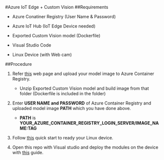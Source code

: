 #Azure IoT Edge + Custom Vision
##Requirements
- Azure Conatiner Registry (User Name & Password)

- Azure IoT Hub (IoT Edge Device needed)

- Exported Custom Vision model (Dockerfile)

- Visual Studio Code

- Linux Device (with Web cam)

##Procedure
1. Refer [this](https://docs.microsoft.com/en-us/azure/container-registry/container-registry-get-started-docker-cli#prerequisites) web page and upload your model image to Azure Container Registry.
	- Unzip Exported Custom Vision model and build image from that folder (Dockerfile is included in the folder)

2. Enter **USER NAME and PASSWORD** of Azure Container Registry and uploaded model image **PATH** which you have done above.
	- **PATH** is **YOUR\_AZURE\_CONTAINER\_REGISTRY\_LOGIN_SERVER/IMAGE\_NAME:TAG**

3. Follow [this](https://docs.microsoft.com/en-us/azure/iot-edge/quickstart-linux) quick start to ready your Linux device.

4. Open this repo with Visual studio and deploy the modules on the device with [this](https://docs.microsoft.com/en-us/azure/iot-edge/tutorial-develop-for-linux#build-and-push-your-solution) guide.
